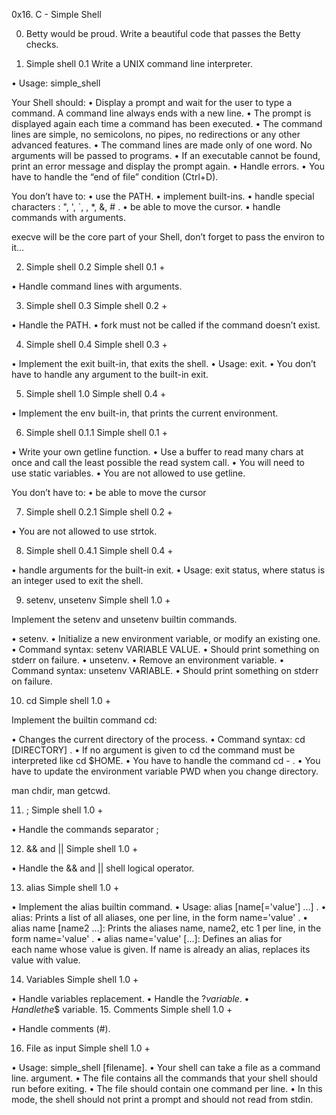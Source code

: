 0x16. C - Simple Shell

0. Betty would be proud.
Write a beautiful code that passes the Betty checks.

1. Simple shell 0.1
Write a UNIX command line interpreter.

• Usage: simple_shell

Your Shell should:
• Display a prompt and wait for the user to type a command. A command line always ends with a new line.
• The prompt is displayed again each time a command has been executed.
• The command lines are simple, no semicolons, no pipes, no redirections or any other advanced features.
• The command lines are made only of one word. No arguments will be passed to programs.
• If an executable cannot be found, print an error message and display the prompt again.
• Handle errors.
• You have to handle the “end of file” condition (Ctrl+D).

You don’t have to:
• use the PATH.
• implement built-ins.
• handle special characters : ", ', `, \, *, &, # .
• be able to move the cursor.
• handle commands with arguments.

execve will be the core part of your Shell, don’t forget to pass the environ to it…

2. Simple shell 0.2
Simple shell 0.1 +

• Handle command lines with arguments.

3. Simple shell 0.3
Simple shell 0.2 +

• Handle the PATH.
• fork must not be called if the command doesn’t exist.

4. Simple shell 0.4
Simple shell 0.3 +

• Implement the exit built-in, that exits the shell.
• Usage: exit.
• You don’t have to handle any argument to the built-in exit.

5. Simple shell 1.0
Simple shell 0.4 +

• Implement the env built-in, that prints the current environment.

6. Simple shell 0.1.1
Simple shell 0.1 +

• Write your own getline function.
• Use a buffer to read many chars at once and call the least possible the read system call.
• You will need to use static variables.
• You are not allowed to use getline.

You don’t have to:
• be able to move the cursor

7. Simple shell 0.2.1
Simple shell 0.2 +

• You are not allowed to use strtok.

8. Simple shell 0.4.1
Simple shell 0.4 +

• handle arguments for the built-in exit.
• Usage: exit status, where status is an integer used to exit the shell.

9. setenv, unsetenv
Simple shell 1.0 +

Implement the setenv and unsetenv builtin commands.

• setenv.
• Initialize a new environment variable, or modify an existing one.
• Command syntax: setenv VARIABLE VALUE.
• Should print something on stderr on failure.
• unsetenv.
• Remove an environment variable.
• Command syntax: unsetenv VARIABLE.
• Should print something on stderr on failure.

10. cd
Simple shell 1.0 +

Implement the builtin command cd:

• Changes the current directory of the process.
• Command syntax: cd [DIRECTORY] .
• If no argument is given to cd the command must be interpreted like cd $HOME.
• You have to handle the command cd - .
• You have to update the environment variable PWD when you change directory.

man chdir, man getcwd.

11. ;
Simple shell 1.0 +

• Handle the commands separator ;

12. && and ||
Simple shell 1.0 +

• Handle the && and || shell logical operator.

13. alias
Simple shell 1.0 +

• Implement the alias builtin command.
• Usage: alias [name[='value'] ...] .
• alias: Prints a list of all aliases, one per line, in the form name='value' .
• alias name [name2 ...]: Prints the aliases name, name2, etc 1 per line, in the form name='value' .
• alias name='value' [...]: Defines an alias for each name whose value is given. If name is already an alias, replaces its value with value.

14. Variables
Simple shell 1.0 +

• Handle variables replacement.
• Handle the $? variable.
• Handle the $$ variable.
15. Comments
Simple shell 1.0 +

• Handle comments (#).

16. File as input
Simple shell 1.0 +

• Usage: simple_shell [filename].
• Your shell can take a file as a command line. argument.
• The file contains all the commands that your shell should run before exiting.
• The file should contain one command per line.
• In this mode, the shell should not print a prompt and should not read from stdin.

